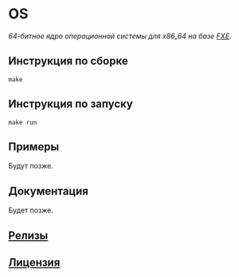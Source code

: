 # OS
*64-битное ядро операционной системы для x86_64 на базе [FXE](https://github.com/Kreiser1/FXE).*
## Инструкция по сборке
```
make
```
## Инструкция по запуску
```
make run
```
## Примеры
Будут позже.
## Документация
Будет позже.
## [Релизы](https://github.com/Kreiser1/OS/releases)
## [Лицензия](https://github.com/Kreiser1/OS/blob/main/LICENSE)
